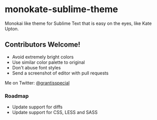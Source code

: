 monokate-sublime-theme
======================

Monokai like theme for Sublime Text that is easy on the eyes, like Kate Upton.

## Contributors Welcome!

- Avoid extremely bright colors
- Use similar color palette to original
- Don't abuse font styles
- Send a screenshot of editor with pull requests

Me on Twitter: [@grantisspecial](https://twitter.com/grantisspecial)

### Roadmap

- Update support for diffs
- Update support for CSS, LESS and SASS
